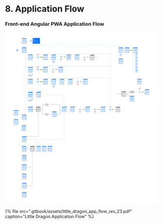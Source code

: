 # 8. Application Flow

### Front-end Angular PWA Application Flow

![](.gitbook/assets/little_dragon_app_flow_rev_23.svg)

{% file src=".gitbook/assets/little\_dragon\_app\_flow\_rev\_23.pdf" caption="Little Dragon Application Flow" %}











